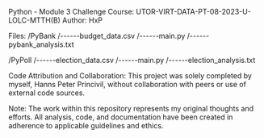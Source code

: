 Python - Module 3 Challenge
Course: UTOR-VIRT-DATA-PT-08-2023-U-LOLC-MTTH(B)
Author: HxP

Files:
/PyBank
/------budget_data.csv
/------main.py
/------pybank_analysis.txt

/PyPoll
/------election_data.csv
/------main.py
/------election_analysis.txt

Code Attribution and Collaboration:
This project was solely completed by myself, Hanns Peter Princivil, without collaboration with peers or use of external code sources.

Note:
The work within this repository represents my original thoughts and efforts. All analysis, code, and documentation have been created in adherence to applicable guidelines and ethics.

